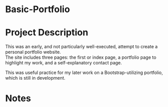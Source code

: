 # Basic-Portfolio

# Project Description
This was an early, and not particularly well-executed, attempt to create a personal portfolio website.<br>
The site includes three pages: the first or index page, a portfolio page to highlight my work, and a self-explanatory contact page.<br> 

This was useful practice for my later work on a Bootstrap-utilizing portfolio, which is still in development.<br>

# Notes
